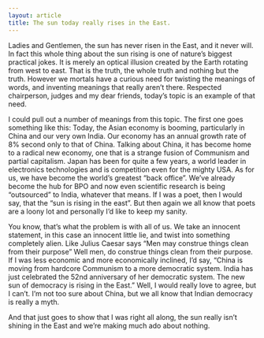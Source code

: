 ```yaml
---
layout: article
title: The sun today really rises in the East.
---
```


Ladies and Gentlemen, the sun has never risen in the East, and it never
will. In fact this whole thing about the sun rising is one of nature’s
biggest practical jokes. It is merely an optical illusion created by the
Earth rotating from west to east. That is the truth, the whole truth and
nothing but the truth. However we mortals have a curious need for
twisting the meanings of words, and inventing meanings that really
aren’t there. Respected chairperson, judges and my dear friends,
today’s topic is an example of that need. 

I could pull out a number of meanings from this topic. The first one
goes something like this: Today, the Asian economy is booming,
particularly in China and our very own India. Our economy has an annual
growth rate of 8% second only to that of China. Talking about China, it
has become home to a radical new economy, one that is a strange fusion
of Communism and partial capitalism. Japan has been for quite a few
years, a world leader in electronics technologies and is competition
even for the mighty USA. As for us, we have become the world’s
greatest “back office”. We’ve already become the hub for BPO and
now even scientific research is being “outsourced” to India,
whatever that means. If I was a poet, then I would say, that the “sun
is rising in the east”. But then again we all know that poets are a
loony lot and personally I’d like to keep my sanity. 

You know, that’s what the problem is with all of us. We take an
innocent statement, in this case an innocent little lie, and twist into
something completely alien. Like Julius Caesar says “Men may construe
things clean from their purpose” Well men, do construe things clean
from their purpose. If I was less economic and more economically
inclined, I’d say, “China is moving from hardcore Communism to a
more democratic system. India has just celebrated the 52nd anniversary
of her democratic system. The new sun of democracy is rising in the
East.” Well, I would really love to agree, but I can’t. I’m not
too sure about China, but we all know that Indian democracy is really a
myth. 

And that just goes to show that I was right all along, the sun really
isn’t shining in the East and we’re making much ado about nothing. 

